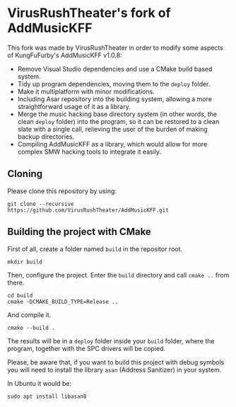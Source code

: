 # VirusRushTheater's fork of AddMusicKFF

This fork was made by VirusRushTheater in order to modify some aspects of
KungFuFurby's AddMusicKFF v1.0.8:

* Remove Visual Studio dependencies and use a CMake build based system.
* Tidy up program dependencies, moving them to the `deploy` folder.
* Make it multiplatform with minor modifications.
* Including Asar repository into the building system, allowing a more straightforward usage of it as a library.
* Merge the music hacking base directory system (in other words, the clean `deploy` folder) into the program, so it can be restored to a clean slate with a single call, relieving the user of the burden of making backup directories.
* Compiling AddMusicKFF as a library, which would allow for more complex
  SMW hacking tools to integrate it easily.

## Cloning ##

Please clone this repository by using:

```
git clone --recursive https://github.com/VirusRushTheater/AddMusicKFF.git
```

## Building the project with CMake ##

First of all, create a folder named `build` in the repositor root.

```
mkdir build
```

Then, configure the project. Enter the `build` directory and call `cmake ..`
from there.

```
cd build
cmake -DCMAKE_BUILD_TYPE=Release ..
```

And compile it.
```
cmake --build .
```

The results will be in a `deploy` folder inside your `build` folder, where the
program, together with the SPC drivers will be copied.

Please, be aware that, if you want to build this project with debug symbols you
will need to install the library `asan` (Address Sanitizer) in your system.

In Ubuntu it would be:

```
sudo apt install libasan8
```